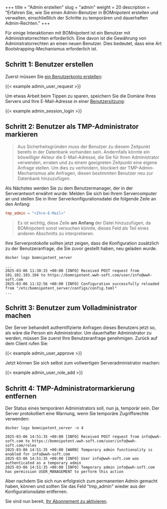 +++
title = "Admin erstellen"
slug = "admin"
weight = 20
description = "Erfahren Sie, wie Sie einen Admin-Benutzer in BOMnipotent erstellen und verwalten, einschließlich der Schritte zu temporären und dauerhaften Admin-Rechten."
+++

Für einige Interaktionen mit BOMnipotent ist ein Benutzer mit Administratorrechten erforderlich. Eine davon ist die Gewährung von Administratorrechten an einen neuen Benutzer. Dies bedeutet, dass eine Art Bootstrapping-Mechanismus erforderlich ist.

## Schritt 1: Benutzer erstellen
Zuerst müssen Sie [ein Benutzerkonto erstellen](/de/client/basics/account-creation):

{{< example admin_user_request >}}

Um etwas Arbeit beim Tippen zu sparen, speichern Sie die Domäne Ihres Servers und Ihre E-Mail-Adresse in einer [Benutzersitzung](/client/basics/user-session/):

{{< example admin_session_login >}}

## Schritt 2: Benutzer als TMP-Administrator markieren

> Aus Sicherheitsgründen muss der Benutzer zu diesem Zeitpunkt bereits in der Datenbank vorhanden sein. Andernfalls könnte ein böswilliger Akteur die E-Mail-Adresse, die Sie für Ihren Administrator verwenden, erraten und zu einem geeigneten Zeitpunkt eine eigene Anfrage stellen. Um dies zu verhindern, blockiert der TMP-Admin-Mechanismus alle Anfragen, diesen bestimmten Benutzer neu zur Datenbank hinzuzufügen.

Als Nächstes werden Sie zu dem Benutzermanager, der in der Serverantwort erwähnt wurde: Melden Sie sich bei Ihrem Servercomputer an und stellen Sie in Ihrer Serverkonfigurationsdatei die folgende Zeile an den Anfang:
```toml
tmp_admin = "<Ihre-E-Mail>"
```

>  Es ist wichtig, diese Zeile **am Anfang** der Datei hinzuzufügen, da BOMnipotent sonst versuchen könnte, dieses Feld als Teil eines anderen Abschnitts zu interpretieren.

Ihre Serverprotokolle sollten jetzt zeigen, dass die Konfiguration zusätzlich zu der Benutzeranfrage, die Sie zuvor gestellt haben, neu geladen wurde.

```
docker logs bomnipotent_server
```
``` {wrap="false" title="output"}
...
2025-03-06 11:30:15 +00:00 [INFO] Received POST request from 101.102.103.104 to https://bomnipotent.wwh-soft.com/user/info@wwh-soft.com
2025-03-06 11:32:56 +00:00 [INFO] Configuration successfully reloaded from "/etc/bomnipotent_server/configs/config.toml"
...
```

## Schritt 3: Benutzer zum Volladministrator machen

Der Server behandelt authentifizierte Anfragen dieses Benutzers jetzt so, als wäre die Person ein Administrator. Um dauerhafter Administrator zu werden, müssen Sie zuerst Ihre Benutzeranfrage genehmigen. Zurück auf dem Client rufen Sie:

{{< example admin_user_approve >}}

Jetzt können Sie sich selbst zum vollwertigen Serveradministrator machen:

{{< example admin_user_role_add >}}

## Schritt 4: TMP-Administratormarkierung entfernen

Der Status eines temporären Administrators soll, nun ja, temporär sein. Der Server protokolliert eine Warnung, wenn Sie temporäre Zugriffsrechte verwenden:
```
docker logs bomnipotent_server -n 4
```
``` {wrap="false" title="output"}
2025-03-06 14:51:35 +00:00 [INFO] Received POST request from info@wwh-soft.com to https://bomnipotent.wwh-soft.com/user/info@wwh-soft.com/roles
2025-03-06 14:51:35 +00:00 [WARN] Temporary admin functionality is enabled for info@wwh-soft.com
2025-03-06 14:51:35 +00:00 [INFO] User info@wwh-soft.com was authenticated as a temporary admin
2025-03-06 14:51:35 +00:00 [INFO] Temporary admin info@wwh-soft.com has permission USER_MANAGEMENT to perform this action
```

Aber nachdem Sie sich nun erfolgreich zum permanenten Admin gemacht haben, können und sollten Sie das Feld "tmp_admin" wieder aus der Konfigurationsdatei entfernen.

Sie sind nun bereit, [Ihr Abonnement zu aktivieren](/de/server/setup/subscription/).
